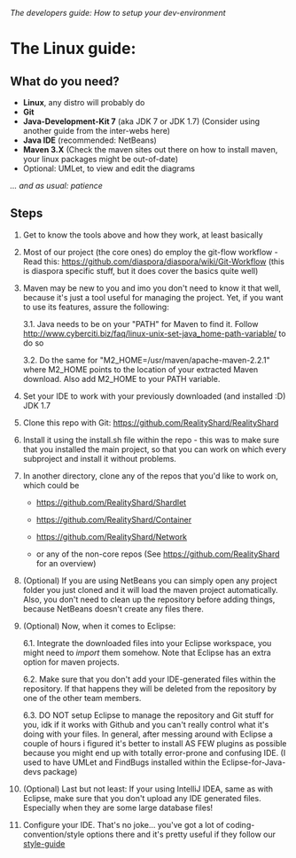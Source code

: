 _The developers guide: How to setup your dev-environment_


# The Linux guide:

## What do you need?
* **Linux**, any distro will probably do
* **Git**
* **Java-Development-Kit 7** (aka JDK 7 or JDK 1.7) (Consider using another guide from the inter-webs here)
* **Java IDE** (recommended: NetBeans)
* **Maven 3.X** (Check the maven sites out there on how to install maven, your linux packages might be out-of-date)
* Optional: UMLet, to view and edit the diagrams

_... and as usual: patience_

## Steps

1. Get to know the tools above and how they work, at least basically

2. Most of our project (the core ones) do employ the git-flow workflow - Read this: https://github.com/diaspora/diaspora/wiki/Git-Workflow (this is diaspora specific stuff, but it does cover the basics quite well)

3. Maven may be new to you and imo you don't need to know it that well, because it's just a tool useful for managing the project. Yet, if you want to use its features, assure the following:

   3.1. Java needs to be on your "PATH" for Maven to find it. Follow http://www.cyberciti.biz/faq/linux-unix-set-java_home-path-variable/ to do so

   3.2. Do the same for "M2_HOME=/usr/maven/apache-maven-2.2.1" where M2_HOME points to the location of your extracted Maven download. Also add M2_HOME to your PATH variable.

4. Set your IDE to work with your previously downloaded (and installed :D) JDK 1.7

5. Clone this repo with Git: https://github.com/RealityShard/RealityShard

6. Install it using the install.sh file within the repo - this was to make sure that you installed the main project, so that you can work on which every subproject and install it without problems.

7. In another directory, clone any of the repos that you'd like to work on, which could be

   - https://github.com/RealityShard/Shardlet

   - https://github.com/RealityShard/Container

   - https://github.com/RealityShard/Network

   - or any of the non-core repos (See https://github.com/RealityShard for an overview)

5. (Optional) If you are using NetBeans you can simply open any project folder you just cloned and it will load the maven project automatically. Also, you don't need to clean up the repository before adding things, because NetBeans doesn't create any files there.

6. (Optional) Now, when it comes to Eclipse:

   6.1. Integrate the downloaded files into your Eclipse workspace, you might need to _import_ them somehow. Note that Eclipse has an extra option for maven projects.

   6.2. Make sure that you don't add your IDE-generated files within the repository. If that happens they will be deleted from the repository by one of the other team members.

   6.3. DO NOT setup Eclipse to manage the repository and Git stuff for you, idk if it works with Github and you can't really control what it's doing with your files. In general, after messing around with Eclipse a couple of hours i figured it's better to install AS FEW plugins as possible because you might end up with totally error-prone and confusing IDE. (I used to have UMLet and FindBugs installed within the Eclipse-for-Java-devs package)

7. (Optional) Last but not least: If your using IntelliJ IDEA, same as with Eclipse, make sure that you don't upload any IDE generated files. Especially when they are some large database files!

8. Configure your IDE. That's no joke... you've got a lot of coding-convention/style options there and it's pretty useful if they follow our [style-guide](https://github.com/GameRevision/GWLP-R/wiki/StyleGuide)
